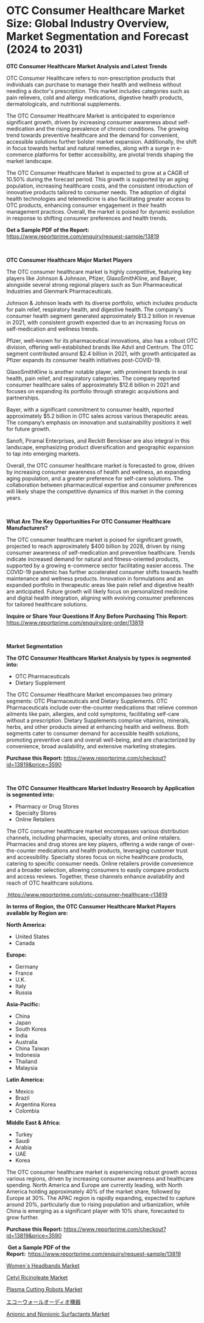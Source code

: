 <p><h1>OTC Consumer Healthcare Market Size: Global Industry Overview, Market Segmentation and Forecast (2024 to 2031)</h1></p><p><strong>OTC Consumer Healthcare Market Analysis and Latest Trends</strong></p>
<p><p>OTC Consumer Healthcare refers to non-prescription products that individuals can purchase to manage their health and wellness without needing a doctor's prescription. This market includes categories such as pain relievers, cold and allergy medications, digestive health products, dermatologicals, and nutritional supplements.</p><p>The OTC Consumer Healthcare Market is anticipated to experience significant growth, driven by increasing consumer awareness about self-medication and the rising prevalence of chronic conditions. The growing trend towards preventive healthcare and the demand for convenient, accessible solutions further bolster market expansion. Additionally, the shift in focus towards herbal and natural remedies, along with a surge in e-commerce platforms for better accessibility, are pivotal trends shaping the market landscape.</p><p>The OTC Consumer Healthcare Market is expected to grow at a CAGR of 10.50% during the forecast period. This growth is supported by an aging population, increasing healthcare costs, and the consistent introduction of innovative products tailored to consumer needs. The adoption of digital health technologies and telemedicine is also facilitating greater access to OTC products, enhancing consumer engagement in their health management practices. Overall, the market is poised for dynamic evolution in response to shifting consumer preferences and health trends.</p></p>
<p><strong>Get a Sample PDF of the Report:&nbsp;</strong> <a href="https://www.reportprime.com/enquiry/request-sample/13819">https://www.reportprime.com/enquiry/request-sample/13819</a></p>
<p>&nbsp;</p>
<p><strong>OTC Consumer Healthcare Major Market Players</strong></p>
<p><p>The OTC consumer healthcare market is highly competitive, featuring key players like Johnson & Johnson, Pfizer, GlaxoSmithKline, and Bayer, alongside several strong regional players such as Sun Pharmaceutical Industries and Glenmark Pharmaceuticals. </p><p>Johnson & Johnson leads with its diverse portfolio, which includes products for pain relief, respiratory health, and digestive health. The company's consumer health segment generated approximately $13.2 billion in revenue in 2021, with consistent growth expected due to an increasing focus on self-medication and wellness trends.</p><p>Pfizer, well-known for its pharmaceutical innovations, also has a robust OTC division, offering well-established brands like Advil and Centrum. The OTC segment contributed around $2.4 billion in 2021, with growth anticipated as Pfizer expands its consumer health initiatives post-COVID-19.</p><p>GlaxoSmithKline is another notable player, with prominent brands in oral health, pain relief, and respiratory categories. The company reported consumer healthcare sales of approximately $12.6 billion in 2021 and focuses on expanding its portfolio through strategic acquisitions and partnerships.</p><p>Bayer, with a significant commitment to consumer health, reported approximately $5.2 billion in OTC sales across various therapeutic areas. The company’s emphasis on innovation and sustainability positions it well for future growth.</p><p>Sanofi, Piramal Enterprises, and Reckitt Benckiser are also integral in this landscape, emphasizing product diversification and geographic expansion to tap into emerging markets. </p><p>Overall, the OTC consumer healthcare market is forecasted to grow, driven by increasing consumer awareness of health and wellness, an expanding aging population, and a greater preference for self-care solutions. The collaboration between pharmaceutical expertise and consumer preferences will likely shape the competitive dynamics of this market in the coming years.</p></p>
<p>&nbsp;</p>
<p><strong>What Are The Key Opportunities For OTC Consumer Healthcare Manufacturers?</strong></p>
<p><p>The OTC consumer healthcare market is poised for significant growth, projected to reach approximately $400 billion by 2028, driven by rising consumer awareness of self-medication and preventive healthcare. Trends indicate increased demand for natural and fitness-oriented products, supported by a growing e-commerce sector facilitating easier access. The COVID-19 pandemic has further accelerated consumer shifts towards health maintenance and wellness products. Innovation in formulations and an expanded portfolio in therapeutic areas like pain relief and digestive health are anticipated. Future growth will likely focus on personalized medicine and digital health integration, aligning with evolving consumer preferences for tailored healthcare solutions.</p></p>
<p><strong>Inquire or Share Your Questions If Any Before Purchasing This Report:</strong> <a href="https://www.reportprime.com/enquiry/pre-order/13819">https://www.reportprime.com/enquiry/pre-order/13819</a></p>
<p>&nbsp;</p>
<p><strong>Market Segmentation</strong></p>
<p><strong>The OTC Consumer Healthcare Market Analysis by types is segmented into:</strong></p>
<p><ul><li>OTC Pharmaceuticals</li><li>Dietary Supplement</li></ul></p>
<p><p>The OTC Consumer Healthcare Market encompasses two primary segments: OTC Pharmaceuticals and Dietary Supplements. OTC Pharmaceuticals include over-the-counter medications that relieve common ailments like pain, allergies, and cold symptoms, facilitating self-care without a prescription. Dietary Supplements comprise vitamins, minerals, herbs, and other products aimed at enhancing health and wellness. Both segments cater to consumer demand for accessible health solutions, promoting preventive care and overall well-being, and are characterized by convenience, broad availability, and extensive marketing strategies.</p></p>
<p><strong>Purchase this Report:&nbsp;</strong><a href="https://www.reportprime.com/checkout?id=13819&price=3590">https://www.reportprime.com/checkout?id=13819&price=3590</a></p>
<p>&nbsp;</p>
<p><strong>The OTC Consumer Healthcare Market Industry Research by Application is segmented into:</strong></p>
<p><ul><li>Pharmacy or Drug Stores</li><li>Specialty Stores</li><li>Online Retailers</li></ul></p>
<p><p>The OTC consumer healthcare market encompasses various distribution channels, including pharmacies, specialty stores, and online retailers. Pharmacies and drug stores are key players, offering a wide range of over-the-counter medications and health products, leveraging customer trust and accessibility. Specialty stores focus on niche healthcare products, catering to specific consumer needs. Online retailers provide convenience and a broader selection, allowing consumers to easily compare products and access reviews. Together, these channels enhance availability and reach of OTC healthcare solutions.</p></p>
<p><a href="https://www.reportprime.com/otc-consumer-healthcare-r13819">&nbsp;https://www.reportprime.com/otc-consumer-healthcare-r13819</a></p>
<p><strong>In terms of Region, the OTC Consumer Healthcare Market Players available by Region are:</strong></p>
<p>
    <p> <strong> North America: </strong>
        <ul>
            <li>United States</li>
            <li>Canada</li>
        </ul>
        </p> 
    <p> <strong> Europe: </strong>
        <ul>
            <li>Germany</li>
            <li>France</li>
            <li>U.K.</li>
            <li>Italy</li>
            <li>Russia</li>
        </ul>
        </p> 
    <p> <strong> Asia-Pacific: </strong>
        <ul>
            <li>China</li>
            <li>Japan</li>
            <li>South Korea</li>
            <li>India</li>
            <li>Australia</li>
            <li>China Taiwan</li>
            <li>Indonesia</li>
            <li>Thailand</li>
            <li>Malaysia</li>
        </ul>
        </p> 
    <p> <strong> Latin America: </strong>
        <ul>
            <li>Mexico</li>
            <li>Brazil</li>
            <li>Argentina Korea</li>
            <li>Colombia</li>
        </ul>
        </p> 
    <p> <strong> Middle East & Africa: </strong>
        <ul>
            <li>Turkey</li>
            <li>Saudi</li>
            <li>Arabia</li>
            <li>UAE</li>
            <li>Korea</li>
        </ul>
    </p>
    </p>
<p><p>The OTC consumer healthcare market is experiencing robust growth across various regions, driven by increasing consumer awareness and healthcare spending. North America and Europe are currently leading, with North America holding approximately 40% of the market share, followed by Europe at 30%. The APAC region is rapidly expanding, expected to capture around 20%, particularly due to rising population and urbanization, while China is emerging as a significant player with 10% share, forecasted to grow further.</p></p>
<p><strong>Purchase this Report: </strong><a href="https://www.reportprime.com/checkout?id=13819&price=3590">https://www.reportprime.com/checkout?id=13819&price=3590</a></p>
<p>&nbsp;<strong>Get a Sample PDF of the Report:&nbsp;&nbsp;</strong><a href="https://www.reportprime.com/enquiry/request-sample/13819">https://www.reportprime.com/enquiry/request-sample/13819</a></p>
<p><strong></strong></p>
<p><p><a href="https://medium.com/@trevorcampbell02/this-women-s-headbands-market-research-report-evaluates-the-key-market-trends-drivers-and-36b9c0d2e2d0">Women`s Headbands Market</a></p><p><a href="https://issuu.com/reportprime-2/docs/cetyl-ricinoleate-market-size-2030._bfafbe50d00db8">Cetyl Ricinoleate Market</a></p><p><a href="https://medium.com/@trevorcampbell02/what-is-plasma-cutting-robots-market-fd00eb6316bc">Plasma Cutting Robots Market</a></p><p><a href="https://medium.com/@felicidadbucar3s/echo-wall-audio-equipment-market-%E3%81%AE%E3%82%B0%E3%83%AD%E3%83%BC%E3%83%90%E3%83%AB%E5%B8%82%E5%A0%B4%E6%A6%82%E8%A6%81%E3%81%AF-%E4%B8%96%E7%95%8C%E3%81%8A%E3%82%88%E3%81%B3%E4%B8%BB%E8%A6%81%E5%B8%82%E5%A0%B4%E3%81%AB%E3%81%8A%E3%81%91%E3%82%8B%E6%A5%AD%E7%95%8C%E3%81%AB%E5%BD%B1%E9%9F%BF%E3%82%92%E4%B8%8E%E3%81%88%E3%82%8B%E4%B8%BB%E8%A6%81%E3%81%AA%E3%83%88%E3%83%AC%E3%83%B3%E3%83%89%E3%81%AB%E3%81%A4%E3%81%84%E3%81%A6-%E7%8B%AC%E8%87%AA%E3%81%AE%E8%A6%96%E7%82%B9%E3%82%92%E6%8F%90%E4%BE%9B%E3%81%97%E3%81%BE%E3%81%99-95afb697e0ec">エコーウォールオーディオ機器</a></p><p><a href="https://issuu.com/reportprime-2/docs/anionic-and-nonionic-surfactants-ma_384c51dffffe9d">Anionic and Nonionic Surfactants Market</a></p></p>